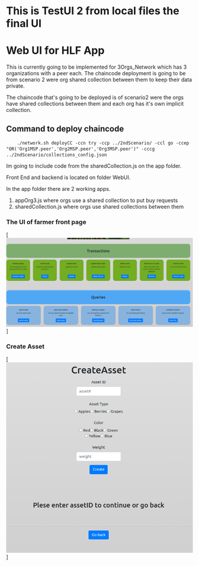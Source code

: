 # This is TestUI 2 from local files the final UI 
# Web UI for HLF App

This is currently going to be implemented for 3Orgs_Network which has 3 organizations with a peer each. The chaincode deployment is going to be from scenario 2 were org shared collection between them to keep their data private.



The chaincode that's going to be deployed is of scenario2 were the orgs 
have shared collections between them and each org has it's own implicit collection.

## Command to deploy chaincode

		./network.sh deployCC -ccn try -ccp ../2ndScenario/ -ccl go -ccep "OR('Org1MSP.peer','Org2MSP.peer','Org3MSP.peer')" -cccg ../2ndScenario/collections_config.json


Im going to include code from the sharedCollection.js on the app folder.

Front End and backend is located on folder WebUI.

In the app folder there are 2 working apps. 
 1. appOrg3.js where orgs use a shared collection to put buy requests
 2. sharedCollection.js where orgs use shared collections between them


### The UI of farmer front page
[![farmer front page](https://github.com/dimiderv/1.1TestUI/blob/main/images/farmerFrontPage.png)]

### Create Asset
[![createAsset](https://github.com/dimiderv/1.1TestUI/blob/main/images/createAsset.png)]
